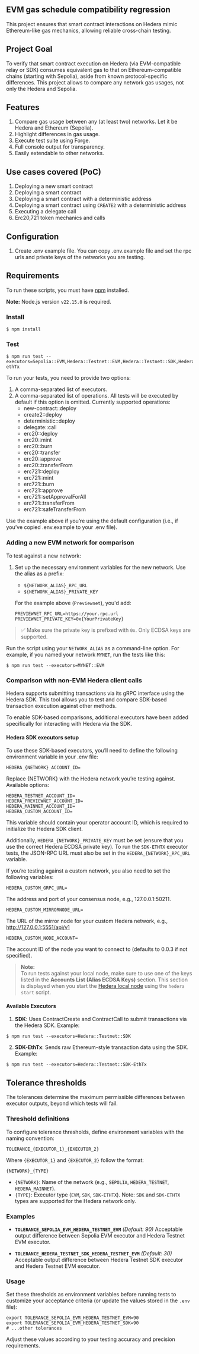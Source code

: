 ## EVM gas schedule compatibility regression

This project ensures that smart contract interactions on Hedera mimic Ethereum-like gas mechanics, allowing reliable cross-chain testing.

## Project Goal

To verify that smart contract execution on Hedera (via EVM-compatible relay or SDK) consumes equivalent gas to that on Ethereum-compatible chains (starting with Sepolia), aside from known protocol-specific differences. This project allows to compare any network gas usages, not only the Hedera and Sepolia.

## Features

1. Compare gas usage between any (at least two) networks. Let it be Hedera and Ethereum (Sepolia).
2. Highlight differences in gas usage.
3. Execute test suite using Forge.
4. Full console output for transparency.
5. Easily extendable to other networks.

## Use cases covered (PoC)
1. Deploying a new smart contract
2. Deploying a smart contract
3. Deploying a smart contract with a deterministic address
4. Deploying a smart contract using `CREATE2` with a deterministic address
5. Executing a delegate call
6. Erc20,721 token mechanics and calls

## Configuration
1. Create .env example file. You can copy .env.example file and set the rpc urls and private keys of the networks you are testing.

## Requirements
To run these scripts, you must have [npm](https://docs.npmjs.com/downloading-and-installing-node-js-and-npm) installed.

**Note:** Node.js version `v22.15.0` is required.

### Install

```shell
$ npm install
```

### Test

```shell
$ npm run test --executors=Sepolia::EVM,Hedera::Testnet::EVM,Hedera::Testnet::SDK,Hedera::Testnet::Sdk-ethTx
```

To run your tests, you need to provide two options:
1. A comma-separated list of executors.
2. A comma-separated list of operations. All tests will be executed by default if this option is omitted. Currently supported operations:
   - new-contract::deploy
   - create2::deploy
   - deterministic::deploy
   - delegate::call
   - erc20::deploy
   - erc20::mint
   - erc20::burn
   - erc20::transfer
   - erc20::approve
   - erc20::transferFrom
   - erc721::deploy
   - erc721::mint
   - erc721::burn
   - erc721::approve
   - erc721::setApprovalForAll
   - erc721::transferFrom
   - erc721::safeTransferFrom

Use the example above if you’re using the default configuration (i.e., if you’ve copied .env.example to your .env file).

### Adding a new EVM network for comparison

To test against a new network:

1. Set up the necessary environment variables for the new network. Use the alias as a prefix:
    - `${NETWORK_ALIAS}_RPC_URL`
    - `${NETWORK_ALIAS}_PRIVATE_KEY`

   For the example above (`Previewnet`), you'd add:
   ```env
   PREVIEWNET_RPC_URL=https://your.rpc.url
   PREVIEWNET_PRIVATE_KEY=0x{YourPrivateKey}
   ```

> ✅ Make sure the private key is prefixed with `0x`. Only ECDSA keys are supported.

Run the script using your `NETWORK_ALIAS` as a command-line option. For example, if you named your network `MYNET`, run the tests like this:

```shell
$ npm run test --executors=MYNET::EVM
```

### Comparison with non-EVM Hedera client calls

Hedera supports submitting transactions via its gRPC interface using the Hedera SDK. This tool allows you to test and compare SDK-based transaction execution against other methods.

To enable SDK-based comparisons, additional executors have been added specifically for interacting with Hedera via the SDK.

#### Hedera SDK executors setup

To use these SDK-based executors, you’ll need to define the following environment variable in your .env file:
```env
HEDERA_{NETWORK}_ACCOUNT_ID=
```
Replace {NETWORK} with the Hedera network you’re testing against. Available options:

```env
HEDERA_TESTNET_ACCOUNT_ID=
HEDERA_PREVIEWNET_ACCOUNT_ID=
HEDERA_MAINNET_ACCOUNT_ID=
HEDERA_CUSTOM_ACCOUNT_ID=
```
This variable should contain your operator account ID, which is required to initialize the Hedera SDK client.

Additionally, `HEDERA_{NETWORK}_PRIVATE_KEY` must be set (ensure that you use the correct Hedera ECDSA private key).
To run the `SDK-ETHTX` executor tests, the JSON-RPC URL must also be set in the `HEDERA_{NETWORK}_RPC_URL` variable.


If you’re testing against a custom network, you also need to set the following variables:
```env
HEDERA_CUSTOM_GRPC_URL=
```

The address and port of your consensus node, e.g., 127.0.0.1:50211.

```env
HEDERA_CUSTOM_MIRRORNODE_URL=
```
The URL of the mirror node for your custom Hedera network, e.g., http://127.0.0.1:5551/api/v1

```env
HEDERA_CUSTOM_NODE_ACCOUNT=
```
The account ID of the node you want to connect to (defaults to 0.0.3 if not specified).


> **Note:**  
> To run tests against your local node, make sure to use one of the keys listed in the **Accounts List (Alias ECDSA Keys)** section.
> This section is displayed when you start the [Hedera local node](https://github.com/hiero-ledger/hiero-local-node) using the `hedera start` script.


#### Available Executors

1. **SDK**: Uses ContractCreate and ContractCall to submit transactions via the Hedera SDK. Example:
 ```shell
$ npm run test --executors=Hedera::Testnet::SDK
 ```
2. **SDK-EthTx**: Sends raw Ethereum-style transaction data using the SDK. Example:
 ```shell
$ npm run test --executors=Hedera::Testnet::SDK-EthTx
 ```

## Tolerance thresholds

The tolerances determine the maximum permissible differences between executor outputs, beyond which tests will fail.

### Threshold definitions

To configure tolerance thresholds, define environment variables with the naming convention:

```env
TOLERANCE_{EXECUTOR_1}_{EXECUTOR_2}
```

Where `{EXECUTOR_1}` and `{EXECUTOR_2}` follow the format:

```env
{NETWORK}_{TYPE}
```

* `{NETWORK}`: Name of the network (e.g., `SEPOLIA`, `HEDERA_TESTNET`, `HEDERA_MAINNET`).
* `{TYPE}`: Executor type (`EVM`, `SDK`, `SDK-ETHTX`). Note: `SDK` and `SDK-ETHTX` types are supported for the Hedera network only.

### Examples

* **`TOLERANCE_SEPOLIA_EVM_HEDERA_TESTNET_EVM`** *(Default: 90)*
  Acceptable output difference between Sepolia EVM executor and Hedera Testnet EVM executor.

* **`TOLERANCE_HEDERA_TESTNET_SDK_HEDERA_TESTNET_EVM`** *(Default: 30)*
  Acceptable output difference between Hedera Testnet SDK executor and Hedera Testnet EVM executor.

### Usage

Set these thresholds as environment variables before running tests to customize your acceptance criteria (or update the values stored in the `.env` file):

```shell
export TOLERANCE_SEPOLIA_EVM_HEDERA_TESTNET_EVM=90
export TOLERANCE_SEPOLIA_EVM_HEDERA_TESTNET_SDK=90
# ...other tolerances
```

Adjust these values according to your testing accuracy and precision requirements.

